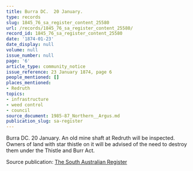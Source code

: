 ```yaml
---
title: Burra DC.  20 January.
type: records
slug: 1845_76_sa_register_content_25580
url: /records/1845_76_sa_register_content_25580/
record_id: 1845_76_sa_register_content_25580
date: '1874-01-23'
date_display: null
volume: null
issue_number: null
page: '6'
article_type: community_notice
issue_reference: 23 January 1874, page 6
people_mentioned: []
places_mentioned:
- Redruth
topics:
- infrastructure
- weed control
- council
source_document: 1985-87_Northern__Argus.md
publication_slug: sa-register
---
```


Burra DC.  20 January.  An old mine shaft at Redruth will be inspected.  Owners of land with star thistle on it will be advised of the need to destroy them under the Thistle and Burr Act.

Source publication: [The South Australian Register](/publications/sa-register/)

